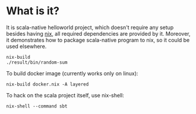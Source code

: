 # What is it?
It is scala-native helloworld project, which doesn't require any setup besides having [nix](https://nixos.org/nix/), all
required dependencies are provided by it. Moreover, it demonstrates how to package scala-native program to nix, so it could
be used elsewhere.

```
nix-build
./result/bin/random-sum
```

To build docker image (currently works only on linux):
```
nix-build docker.nix -A layered
```

To hack on the scala project itself, use nix-shell:
```
nix-shell --command sbt
```
